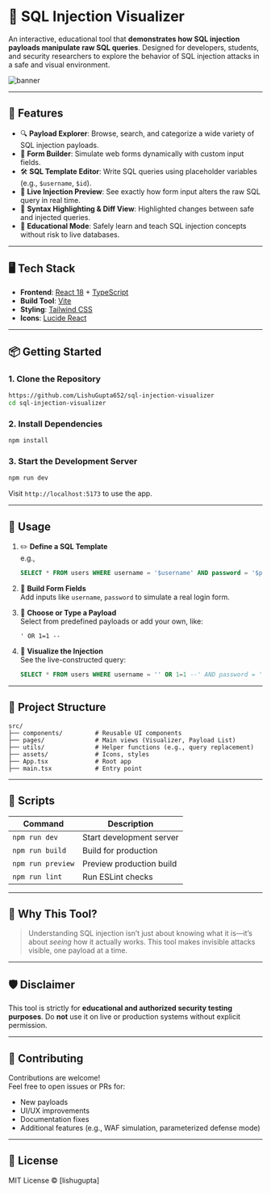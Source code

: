 # 🧠 SQL Injection Visualizer

An interactive, educational tool that **demonstrates how SQL injection payloads manipulate raw SQL queries**. Designed for developers, students, and security researchers to explore the behavior of SQL injection attacks in a safe and visual environment.

![banner](https://via.placeholder.com/1000x200?text=SQL+Injection+Visualizer)

---

## 🚀 Features

- 🔍 **Payload Explorer**: Browse, search, and categorize a wide variety of SQL injection payloads.
- 🧱 **Form Builder**: Simulate web forms dynamically with custom input fields.
- 🛠️ **SQL Template Editor**: Write SQL queries using placeholder variables (e.g., `$username`, `$id`).
- 🧬 **Live Injection Preview**: See exactly how form input alters the raw SQL query in real time.
- 🎨 **Syntax Highlighting & Diff View**: Highlighted changes between safe and injected queries.
- 🔐 **Educational Mode**: Safely learn and teach SQL injection concepts without risk to live databases.

---

## 🖥️ Tech Stack

- **Frontend**: [React 18](https://reactjs.org/) + [TypeScript](https://www.typescriptlang.org/)
- **Build Tool**: [Vite](https://vitejs.dev/)
- **Styling**: [Tailwind CSS](https://tailwindcss.com/)
- **Icons**: [Lucide React](https://lucide.dev/)

---

## 📦 Getting Started

### 1. Clone the Repository

```bash
https://github.com/LishuGupta652/sql-injection-visualizer
cd sql-injection-visualizer
```

### 2. Install Dependencies

```bash
npm install
```

### 3. Start the Development Server

```bash
npm run dev
```

Visit `http://localhost:5173` to use the app.

---

## 🧪 Usage

1. ✏️ **Define a SQL Template**  
   e.g.,  
   ```sql
   SELECT * FROM users WHERE username = '$username' AND password = '$password';
   ```

2. 🧍 **Build Form Fields**  
   Add inputs like `username`, `password` to simulate a real login form.

3. 💉 **Choose or Type a Payload**  
   Select from predefined payloads or add your own, like:  
   ```
   ' OR 1=1 --
   ```

4. 🔎 **Visualize the Injection**  
   See the live-constructed query:  
   ```sql
   SELECT * FROM users WHERE username = '' OR 1=1 --' AND password = '';
   ```

---

## 📁 Project Structure

```
src/
├── components/         # Reusable UI components
├── pages/              # Main views (Visualizer, Payload List)
├── utils/              # Helper functions (e.g., query replacement)
├── assets/             # Icons, styles
├── App.tsx             # Root app
├── main.tsx            # Entry point
```

---

## 📘 Scripts

| Command        | Description                   |
|----------------|-------------------------------|
| `npm run dev`  | Start development server      |
| `npm run build`| Build for production          |
| `npm run preview` | Preview production build  |
| `npm run lint` | Run ESLint checks             |

---

## 🧠 Why This Tool?

> Understanding SQL injection isn’t just about knowing what it is—it’s about *seeing* how it actually works. This tool makes invisible attacks visible, one payload at a time.

---

## 🛡️ Disclaimer

This tool is strictly for **educational and authorized security testing purposes**. Do **not** use it on live or production systems without explicit permission.

---

## 🤝 Contributing

Contributions are welcome!  
Feel free to open issues or PRs for:
- New payloads
- UI/UX improvements
- Documentation fixes
- Additional features (e.g., WAF simulation, parameterized defense mode)

---

## 📜 License

MIT License © [lishugupta]
